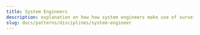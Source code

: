 ```yaml
---
title: System Engineers
description: explanation on how how system engineers make use of surveilr.
slug: docs/patterns/disciplines/system-engineer
---
```

